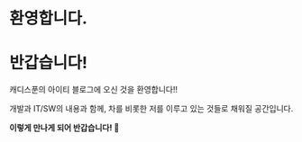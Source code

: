 # 환영합니다.


# 반갑습니다!

캐디스푼의 아이티 블로그에 오신 것을 환영합니다!!

개발과 IT/SW의 내용과 함께, 차를 비롯한 저를 이루고 있는 것들로 채워질 공간입니다.



**이렇게 만나게 되어 반갑습니다! 🤗**


